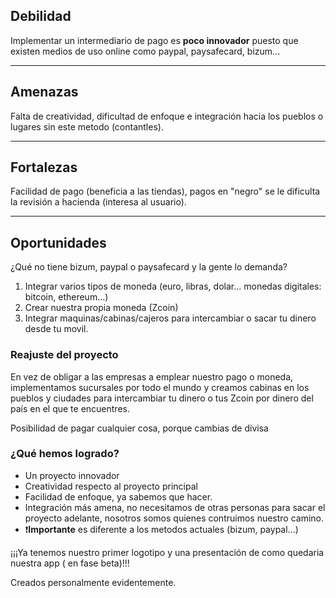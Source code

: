 ## Debilidad
Implementar un intermediario de pago es **poco innovador** puesto que existen medios de uso online como paypal, paysafecard, bizum...
***
## Amenazas 
Falta de creatividad, dificultad de enfoque e integración hacia los pueblos o lugares sin este metodo (contantles).
***
## Fortalezas
Facilidad de pago (beneficia a las tiendas), pagos en "negro" se le dificulta la revisión a hacienda (interesa al usuario).
***
## Oportunidades
¿Qué no tiene bizum, paypal o paysafecard y la gente lo demanda?
1. Integrar varios tipos de moneda (euro, libras, dolar... monedas digitales: bitcoin, ethereum...) 
2. Crear nuestra propia moneda (Zcoin) 
3. Integrar maquinas/cabinas/cajeros para intercambiar o sacar tu dinero desde tu movil.

### Reajuste del proyecto
En vez de obligar a las empresas a emplear nuestro pago o moneda, implementamos sucursales por todo el mundo y creamos cabinas en los pueblos y ciudades para intercambiar tu dinero o tus Zcoin por dinero del país en el que te encuentres.

Posibilidad de pagar cualquier cosa, porque cambias de divisa

### ¿Qué hemos logrado?

- Un proyecto innovador
- Creatividad respecto al proyecto principal
- Facilidad de enfoque, ya sabemos que hacer.
- Integración más amena, no necesitamos de otras personas para sacar el proyecto adelante, nosotros somos quienes contruimos nuestro camino.
- ❗**Importante** es diferente a los metodos actuales (bizum, paypal...)


¡¡¡Ya tenemos nuestro primer logotipo y una presentación de como quedaria nuestra app ( en fase beta)!!!

Creados personalmente evidentemente.
